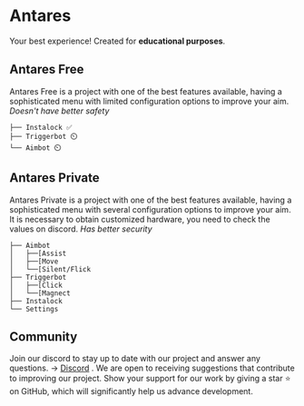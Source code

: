 # Antares

Your best experience! 
Created for **educational purposes**.


## Antares Free

Antares Free is a project with one of the best features available, having a sophisticated menu with limited configuration options to improve your aim. 
*Doesn't have better safety*

```
├── Instalock ✅
├── Triggerbot ⏲️
└── Aimbot ⏲️
```

## Antares Private

Antares Private is a project with one of the best features available, having a sophisticated menu with several configuration options to improve your aim. 
It is necessary to obtain customized hardware, you need to check the values on discord. 
*Has better security*

```
├── Aimbot
│   ├──[Assist
│   ├──[Move
│   └──[Silent/Flick
├── Triggerbot
│   ├──[Click
│   └──[Magnect
├── Instalock
└── Settings
```

## Community

Join our discord to stay up to date with our project and answer any questions.
-> [Discord](https://discord.gg/Z34hwhSPBk)
. We are open to receiving suggestions that contribute to improving our project. Show your support for our work by giving a star ⭐️ on GitHub, which will significantly help us advance development.

